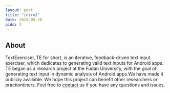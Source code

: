 ```yaml
---
layout: post
title: "intro2"
date: 2015-05-30
pidd: 2
---
```

## About 
TextExerciser, TE for short, is an iterative, feedback-driven text input exerciser, which dedicates to generating valid text inputs for Android apps. TE began as a research project at the Fudan University, with the goal of generating text input in dynamic analysis of Android apps.We have made it publicly available. We hope this project can benefit other researchers or practiontiners. Feel free to [contact](#contact-link) us if you have any questions and issues.     